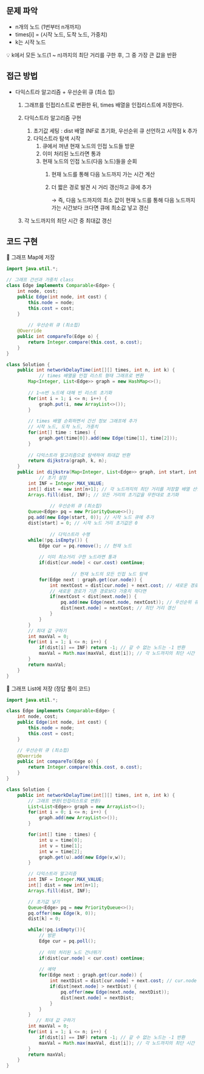 ## 문제 파악

- n개의 노드 (1번부터 n개까지)
- times[i] = (시작 노드, 도착 노드, 가중치)
- k는 시작 노드

💡 k에서 모든 노드(1 ~ n)까지의 최단 거리를 구한 후, 그 중 가장 큰 값을 반환

## 접근 방법

- 다익스트라 알고리즘 + 우선순위 큐 (최소 힙)
    1. 그래프를 인접리스트로 변환한 뒤, times 배열을 인접리스트에 저장한다.
    2. 다익스트라 알고리즘 구현
        1. 초기값 세팅 : dist 배열 INF로 초기화, 우선순위 큐 선언하고 시작점 k 추가
        2. 다익스트라 탐색 시작
            1. 큐에서 꺼낸 현재 노드의 인접 노드들 방문
            2. 이미 처리된 노드라면 통과
            3. 현재 노드의 인접 노드(다음 노드)들을 순회
                1. 현재 노드를 통해 다음 노드까지 가는 시간 계산
                2. 더 짧은 경로 발견 시 거리 갱신하고 큐에 추가

                   → 즉, 다음 노드까지의 최소 값이 현재 노드를 통해 다음 노드까지 가는 시간보다 크다면 큐에 최소값 넣고 갱신

    3. 각 노드까지의 최단 시간 중 최대값 갱신

## 코드 구현

💟 그래프 Map에 저장

```java
import java.util.*;

// 그래프 간선과 가중치 class
class Edge implements Comparable<Edge> {
    int node, cost;
    public Edge(int node, int cost) {
        this.node = node;
        this.cost = cost;
    }
		
		// 우선순위 큐 (최소힙)
    @Override
    public int compareTo(Edge o) {
        return Integer.compare(this.cost, o.cost);
    }
}

class Solution {
    public int networkDelayTime(int[][] times, int n, int k) {
		    // times 배열을 인접 리스트 형태 그래프로 변환
        Map<Integer, List<Edge>> graph = new HashMap<>();
        
        // 1~n번 노드에 대해 빈 리스트 초기화
        for(int i = 1; i <= n; i++) {
            graph.put(i, new ArrayList<>());
        }
        
        // times 배열 순회하면서 간선 정보 그래프에 추가
        // 시작 노드, 도착 노드, 가중치
        for(int[] time : times) {
            graph.get(time[0]).add(new Edge(time[1], time[2]));
        }
        
        // 다익스트라 알고리즘으로 탐색하여 최대값 반환
        return dijkstra(graph, k, n);
    }
    public int dijkstra(Map<Integer, List<Edge>> graph, int start, int n){
		    // 초기 설정
        int INF = Integer.MAX_VALUE;
        int[] dist = new int[n+1]; // 각 노드까지의 최단 거리를 저장할 배열 선언
        Arrays.fill(dist, INF); // 모든 거리의 초기값을 무한대로 초기화
				
				// 우선순위 큐 (최소힙)
        Queue<Edge> pq = new PriorityQueue<>();
        pq.add(new Edge(start, 0)); // 시작 노드 큐에 추가
        dist[start] = 0; // 시작 노드 거리 초기값은 0
				
				// 다익스트라 수행
        while(!pq.isEmpty()) {
            Edge cur = pq.remove(); // 현재 노드
            
            // 이미 최소거리 구한 노드라면 통과
            if(dist[cur.node] < cur.cost) continue;
						
						// 현재 노드의 모든 인접 노드 탐색
            for(Edge next : graph.get(cur.node)) {
                int nextCost = dist[cur.node] + next.cost; // 새로운 경로의 가중치
                // 새로운 경로가 기존 경로보다 가중치 작다면
                if(nextCost < dist[next.node]) {
                    pq.add(new Edge(next.node, nextCost)); // 우선순위 큐에 추가
                    dist[next.node] = nextCost; // 최단 거리 갱신
                }
            }
        }
        // 최대 값 구하기
        int maxVal = 0; 
        for(int i = 1; i <= n; i++) {
            if(dist[i] == INF) return -1; // 갈 수 없는 노드는 -1 반환
            maxVal = Math.max(maxVal, dist[i]); // 각 노드까지의 최단 시간 중 최대값 갱신
        }
        return maxVal;
    }
}
```

💟 그래프 List에 저장 (정답 풀이 코드)

```java
import java.util.*;

class Edge implements Comparable<Edge> {
    int node, cost;
    public Edge(int node, int cost) {
        this.node = node;
        this.cost = cost;
    }

    // 우선순위 큐 (최소힙)
    @Override
    public int compareTo(Edge o) {
        return Integer.compare(this.cost, o.cost);
    }
}

class Solution {
    public int networkDelayTime(int[][] times, int n, int k) {
        // 그래프 변환(인접리스트로 변환)
        List<List<Edge>> graph = new ArrayList<>();
        for(int i = 0; i <= n; i++) {
            graph.add(new ArrayList<>());
        }

        for(int[] time : times) {
            int u = time[0];
            int v = time[1];
            int w = time[2];
            graph.get(u).add(new Edge(v,w));
        }

        // 다익스트라 알고리즘
        int INF = Integer.MAX_VALUE;
        int[] dist = new int[n+1];
        Arrays.fill(dist, INF);

        // 초기값 넣기
        Queue<Edge> pq = new PriorityQueue<>();
        pq.offer(new Edge(k, 0));
        dist[k] = 0;

        while(!pq.isEmpty()){
            // 방문
            Edge cur = pq.poll();
            
            // 이미 처리된 노드 건너뛰기
            if(dist[cur.node] < cur.cost) continue;
            
            // 예약
            for(Edge next : graph.get(cur.node)) {
                int nextDist = dist[cur.node] + next.cost; // cur.node 통해서 가는 비용
                if(dist[next.node] > nextDist) {
                    pq.offer(new Edge(next.node, nextDist));
                    dist[next.node] = nextDist;
                }
            }
        }
           // 최대 값 구하기
        int maxVal = 0; 
        for(int i = 1; i <= n; i++) {
            if(dist[i] == INF) return -1; // 갈 수 없는 노드는 -1 반환
            maxVal = Math.max(maxVal, dist[i]); // 각 노드까지의 최단 시간 중 최대값 갱신
        }
        return maxVal;
    }
}
```